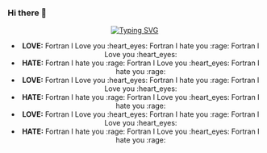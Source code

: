 ### Hi there 👋

<div align="center">
  
[![Typing SVG](https://readme-typing-svg.herokuapp.com?font=Press+Start+2P&size=30&pause=10&color=F7AF85&center=true&vCenter=true&random=false&width=1000&height=60&lines=I+HATE+FORTRAN;I+LOVE+FORTRAN)](https://git.io/typing-svg)


<html>
<body>

<ul class="center-ul">
  <li><b>LOVE:</b> Fortran I Love you :heart_eyes: Fortran I hate you :rage: Fortran I Love you :heart_eyes:</li>
  <li><b>HATE:</b> Fortran I hate you :rage: Fortran I Love you :heart_eyes: Fortran I hate you :rage:</li>
  <li><b>LOVE:</b> Fortran I Love you :heart_eyes: Fortran I hate you :rage: Fortran I Love you :heart_eyes:</li>
  <li><b>HATE:</b> Fortran I hate you :rage: Fortran I Love you :heart_eyes: Fortran I hate you :rage:</li>
  <li><b>LOVE:</b> Fortran I Love you :heart_eyes: Fortran I hate you :rage: Fortran I Love you :heart_eyes:</li>
  <li><b>HATE:</b> Fortran I hate you :rage: Fortran I Love you :heart_eyes: Fortran I hate you :rage:</li>
</ul>

</body>
</html>
